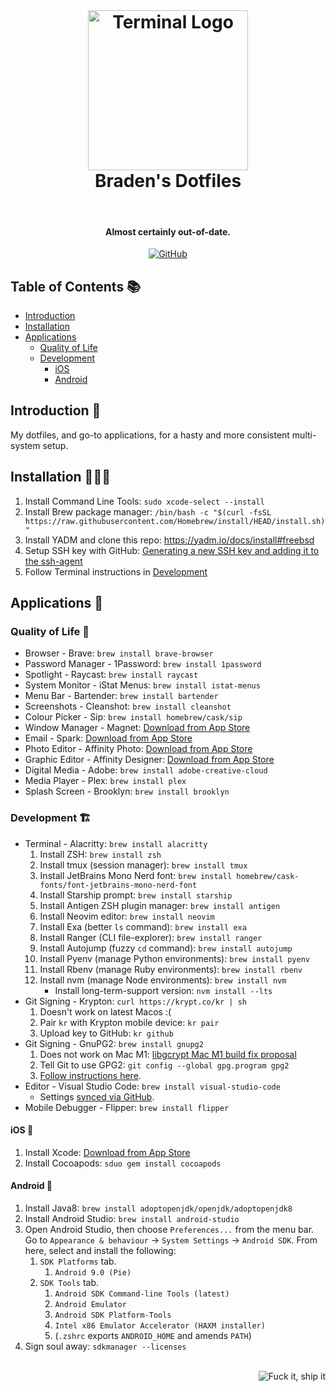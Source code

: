 <br />
<h1 align="center">
  <img src="https://upload.wikimedia.org/wikipedia/commons/thumb/b/b3/Terminalicon2.png/768px-Terminalicon2.png" alt="Terminal Logo" width="256">
  <br />
  Braden's Dotfiles
</h1>

<br />

<h4 align="center">Almost certainly out-of-date.</h4>

<p align="center">
  <a href="https://github.com/Braden1996/dotfiles">
    <img alt="GitHub" src="https://img.shields.io/badge/%20-GitHub-7158e2.svg?style=for-the-badge&logo=github&logoColor=f8f8f2&colorA=1C2431" />
  </a>
</p>

## Table of Contents 📚

- [Introduction](#introduction-)
- [Installation](#installation-)
- [Applications](#applications-)
  - [Quality of Life](#quality-of-life-)
  - [Development](#development-)
    - [iOS](#ios-)
    - [Android](#android-)

## Introduction 💪

My dotfiles, and go-to applications, for a hasty and more consistent multi-system setup.


## Installation 👨🏼‍💻

1. Install Command Line Tools: `sudo xcode-select --install`
1. Install Brew package manager: `/bin/bash -c "$(curl -fsSL https://raw.githubusercontent.com/Homebrew/install/HEAD/install.sh)"`
1. Install YADM and clone this repo: https://yadm.io/docs/install#freebsd
1. Setup SSH key with GitHub: [Generating a new SSH key and adding it to the ssh-agent](https://docs.github.com/en/github-ae@latest/github/authenticating-to-github/generating-a-new-ssh-key-and-adding-it-to-the-ssh-agent)
1. Follow Terminal instructions in [Development](#development-)


## Applications 🎁

### Quality of Life 🌅

- Browser - Brave: `brew install brave-browser`
- Password Manager - 1Password: `brew install 1password`
- Spotlight - Raycast: `brew install raycast`
- System Monitor - iStat Menus: `brew install istat-menus`
- Menu Bar - Bartender: `brew install bartender`
- Screenshots - Cleanshot: `brew install cleanshot`
- Colour Picker - Sip: `brew install homebrew/cask/sip`
- Window Manager - Magnet: [Download from App Store](https://apps.apple.com/gb/app/magnet/id441258766?mt=12)
- Email - Spark: [Download from App Store](https://apps.apple.com/gb/app/spark-email-app-by-readdle/id1176895641?mt=12)
- Photo Editor - Affinity Photo: [Download from App Store](https://apps.apple.com/gb/app/affinity-photo/id824183456?mt=12)
- Graphic Editor - Affinity Designer: [Download from App Store](https://apps.apple.com/gb/app/affinity-designer/id824171161?mt=12)
- Digital Media - Adobe: `brew install adobe-creative-cloud`
- Media Player - Plex: `brew install plex`
- Splash Screen - Brooklyn: `brew install brooklyn`

### Development 🏗

- Terminal - Alacritty: `brew install alacritty`
    1. Install ZSH: `brew install zsh`
    1. Install tmux (session manager): `brew install tmux`
    1. Install JetBrains Mono Nerd font: `brew install homebrew/cask-fonts/font-jetbrains-mono-nerd-font`
    1. Install Starship prompt: `brew install starship`
    1. Install Antigen ZSH plugin manager: `brew install antigen`
    1. Install Neovim editor: `brew install neovim`
    1. Install Exa (better `ls` command): `brew install exa`
    1. Install Ranger (CLI file-explorer): `brew install ranger`
    1. Install Autojump (fuzzy `cd` command): `brew install autojump`
    1. Install Pyenv (manage Python environments): `brew install pyenv`
    1. Install Rbenv (manage Ruby environments): `brew install rbenv`
    1. Install nvm (manage Node environments): `brew install nvm`
        - Install long-term-support version: `nvm install --lts`
- Git Signing - Krypton: `curl https://krypt.co/kr | sh`
    1. Doesn't work on latest Macos :(
    1. Pair `kr` with Krypton mobile device: `kr pair`
    1. Upload key to GitHub: `kr github`
- Git Signing - GnuPG2: `brew install gnupg2`
    1. Does not work on Mac M1: [libgcrypt Mac M1 build fix proposal](https://dev.gnupg.org/D522)
    1. Tell Git to use GPG2: `git config --global gpg.program gpg2`
    1. [Follow instructions here](https://docs.github.com/en/github/authenticating-to-github/signing-commits).
- Editor - Visual Studio Code: `brew install visual-studio-code`
    - Settings [synced via GitHub](https://code.visualstudio.com/docs/editor/settings-sync).
- Mobile Debugger - Flipper: `brew install flipper`

#### iOS 🍎

1. Install Xcode: [Download from App Store](https://apps.apple.com/gb/app/xcode/id497799835?mt=12)
1. Install Cocoapods: `sduo gem install cocoapods`

#### Android 🤖

1. Install Java8: `brew install adoptopenjdk/openjdk/adoptopenjdk8`
1. Install Android Studio: `brew install android-studio`
1. Open Android Studio, then choose `Preferences...` from the menu bar. Go to `Appearance & behaviour` -> `System Settings` -> `Android SDK`. From here, select and install the following:
    1. `SDK Platforms` tab.
        1. `Android 9.0 (Pie)`
    1. `SDK Tools` tab.
        1. `Android SDK Command-line Tools (latest)`
        1. `Android Emulator`
        1. `Android SDK Platform-Tools`
        1. `Intel x86 Emulator Accelerator (HAXM installer)`
        1. (`.zshrc` exports `ANDROID_HOME` and amends `PATH`)
1. Sign soul away: `sdkmanager --licenses`

<br />

<img alt="Fuck it, ship it" src="https://forthebadge.com/images/badges/fuck-it-ship-it.svg" align="right" />
